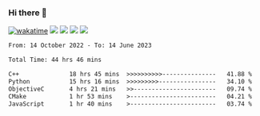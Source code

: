 ### Hi there 👋
[![wakatime](https://wakatime.com/badge/user/368879df-dc38-4b1a-86c4-8a2054a0e074.svg)](https://wakatime.com/@368879df-dc38-4b1a-86c4-8a2054a0e074)
<img src="https://img.shields.io/badge/Windows-0078D6?style=flat&logo=Windows&logoColor=white">
<img src="https://img.shields.io/badge/IntelliJ_IDEA-000000.svg?style=flat&logo=IntelliJ-IDEA&logoColor=white">
<img src="https://img.shields.io/badge/Visual_Studio_Code-007ACC?style=flat&logo=Visual-Studio-Code&logoColor=white">
<img src="https://img.shields.io/badge/Discord-5865F2?label=kano%233578&style=flat&logo=discord&logoColor=white">
<br>


<!--START_SECTION:waka-->

```txt
From: 14 October 2022 - To: 14 June 2023

Total Time: 44 hrs 46 mins

C++              18 hrs 45 mins  >>>>>>>>>>---------------   41.88 %
Python           15 hrs 16 mins  >>>>>>>>>----------------   34.10 %
ObjectiveC       4 hrs 21 mins   >>-----------------------   09.74 %
CMake            1 hr 53 mins    >------------------------   04.21 %
JavaScript       1 hr 40 mins    >------------------------   03.74 %
```

<!--END_SECTION:waka-->
